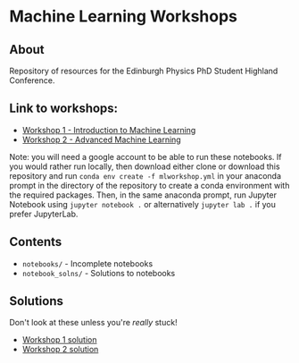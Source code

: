 # Machine Learning Workshops

## About
Repository of resources for the Edinburgh Physics PhD Student Highland Conference.
## Link to workshops:
* <a href="https://colab.research.google.com/github/harry-rendell/MLworkshop/blob/main/notebooks/workshop_1.ipynb"> Workshop 1 - Introduction to Machine Learning </a> 
* <a href="https://colab.research.google.com/github/harry-rendell/MLworkshop/blob/main/notebooks/workshop_2.ipynb"> Workshop 2 - Advanced Machine Learning </a> 

Note: you will need a google account to be able to run these notebooks. 
If you would rather run locally, then download either clone or download this repository and run
	```conda env create -f mlworkshop.yml```
in your anaconda prompt in the directory of the repository to create a conda environment with the required packages. Then, in the same anaconda prompt, run Jupyter Notebook using
	```jupyter notebook .```
or alternatively
	```jupyter lab .```
if you prefer JupyterLab.

## Contents
* ```notebooks/``` - Incomplete notebooks
* ```notebook_solns/``` - Solutions to notebooks

## Solutions
Don't look at these unless you're *really* stuck!
* <a href="https://colab.research.google.com/github/harry-rendell/MLworkshop/blob/main/notebook_solns/workshop_1_soln.ipynb"> Workshop 1 solution </a>
* <a href="https://colab.research.google.com/github/harry-rendell/MLworkshop/blob/main/notebook_solns/workshop_2_soln.ipynb"> Workshop 2 solution </a>
